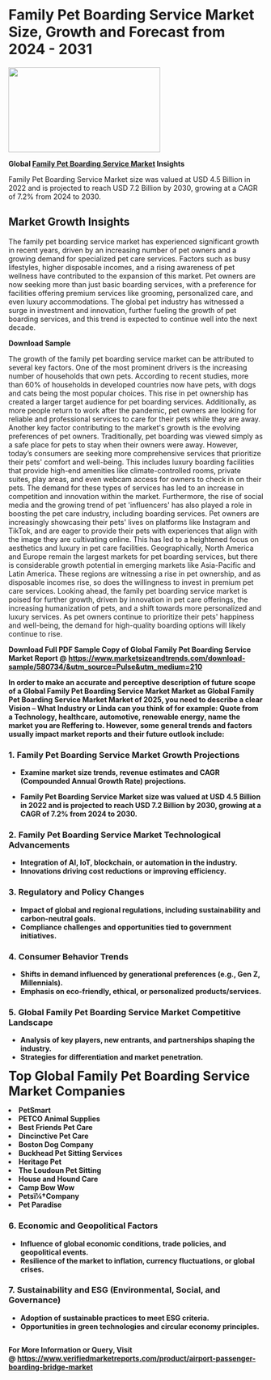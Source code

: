 <H1>Family Pet Boarding Service Market Size, Growth and Forecast from 2024 - 2031</H1><img class="aligncenter size-medium wp-image-584254" src="https://thirdeyenews.in/wp-content/uploads/2024/09/Global-Market-Research-300x168.jpeg" alt="" width="300" height="168" /><p><strong>Global&nbsp;<a href="https://www.marketsizeandtrends.com/download-sample/580734/&amp;utm_source=Pulse&amp;utm_medium=210">Family Pet Boarding Service Market</a> Insights</strong></p><p>Family Pet Boarding Service Market size was valued at USD 4.5 Billion in 2022 and is projected to reach USD 7.2 Billion by 2030, growing at a CAGR of 7.2% from 2024 to 2030.</p><p><h2>Market Growth Insights</h2> <p>The family pet boarding service market has experienced significant growth in recent years, driven by an increasing number of pet owners and a growing demand for specialized pet care services. Factors such as busy lifestyles, higher disposable incomes, and a rising awareness of pet wellness have contributed to the expansion of this market. Pet owners are now seeking more than just basic boarding services, with a preference for facilities offering premium services like grooming, personalized care, and even luxury accommodations. The global pet industry has witnessed a surge in investment and innovation, further fueling the growth of pet boarding services, and this trend is expected to continue well into the next decade.</p> <p><strong>Download Sample</strong></p> <p>The growth of the family pet boarding service market can be attributed to several key factors. One of the most prominent drivers is the increasing number of households that own pets. According to recent studies, more than 60% of households in developed countries now have pets, with dogs and cats being the most popular choices. This rise in pet ownership has created a larger target audience for pet boarding services. Additionally, as more people return to work after the pandemic, pet owners are looking for reliable and professional services to care for their pets while they are away. Another key factor contributing to the market's growth is the evolving preferences of pet owners. Traditionally, pet boarding was viewed simply as a safe place for pets to stay when their owners were away. However, today’s consumers are seeking more comprehensive services that prioritize their pets' comfort and well-being. This includes luxury boarding facilities that provide high-end amenities like climate-controlled rooms, private suites, play areas, and even webcam access for owners to check in on their pets. The demand for these types of services has led to an increase in competition and innovation within the market. Furthermore, the rise of social media and the growing trend of pet 'influencers' has also played a role in boosting the pet care industry, including boarding services. Pet owners are increasingly showcasing their pets' lives on platforms like Instagram and TikTok, and are eager to provide their pets with experiences that align with the image they are cultivating online. This has led to a heightened focus on aesthetics and luxury in pet care facilities. Geographically, North America and Europe remain the largest markets for pet boarding services, but there is considerable growth potential in emerging markets like Asia-Pacific and Latin America. These regions are witnessing a rise in pet ownership, and as disposable incomes rise, so does the willingness to invest in premium pet care services. Looking ahead, the family pet boarding service market is poised for further growth, driven by innovation in pet care offerings, the increasing humanization of pets, and a shift towards more personalized and luxury services. As pet owners continue to prioritize their pets' happiness and well-being, the demand for high-quality boarding options will likely continue to rise.</p> <p><strong></p><p><span class=""><strong>Download Full PDF Sample Copy of Global Family Pet Boarding Service Market Report</strong> @ <a href="https://www.marketsizeandtrends.com/download-sample/580734/&amp;utm_source=Pulse&amp;utm_medium=210" target="_blank">https://www.marketsizeandtrends.com/download-sample/580734/&amp;utm_source=Pulse&amp;utm_medium=210</a></span></p><p>In order to make an accurate and perceptive description of future scope of a Global&nbsp;Family Pet Boarding Service Market Market as Global&nbsp;Family Pet Boarding Service Market Market of 2025, you need to describe a clear Vision &ndash; What Industry or Linda can you think of for example: Quote from a Technology, healthcare, automotive, renewable energy, name the market you are Reffering to. However, some general trends and factors usually impact market reports and their future outlook include:</p><h3>1.&nbsp;<strong>Family Pet Boarding Service Market Growth Projections</strong></h3><ul><li>Examine market size trends, revenue estimates and CAGR (Compounded Annual Growth Rate) projections.</li><li><p>Family Pet Boarding Service Market size was valued at USD 4.5 Billion in 2022 and is projected to reach USD 7.2 Billion by 2030, growing at a CAGR of 7.2% from 2024 to 2030.</p></li></ul><h3>2.&nbsp;<strong>Family Pet Boarding Service Market Technological Advancements</strong></h3><ul><li>Integration of AI, IoT, blockchain, or automation in the industry.</li><li>Innovations driving cost reductions or improving efficiency.</li></ul><h3>3.&nbsp;<strong>Regulatory and Policy Changes</strong></h3><ul><li>Impact of global and regional regulations, including sustainability and carbon-neutral goals.</li><li>Compliance challenges and opportunities tied to government initiatives.</li></ul><h3>4.&nbsp;<strong>Consumer Behavior Trends</strong></h3><ul><li>Shifts in demand influenced by generational preferences (e.g., Gen Z, Millennials).</li><li>Emphasis on eco-friendly, ethical, or personalized products/services.</li></ul><h3>5.&nbsp;<strong>Global Family Pet Boarding Service Market Competitive Landscape</strong></h3><ul><li>Analysis of key players, new entrants, and partnerships shaping the industry.</li><li>Strategies for differentiation and market penetration.</li></ul><p data-pm-slice="1 1 []"><span style="color: inherit; font-family: inherit; font-size: 25px;">Top Global Family Pet Boarding Service Market Companies</span></p><div class="" data-test-id=""><p><li>PetSmart</li><li> PETCO Animal Supplies</li><li> Best Friends Pet Care</li><li> Dincinctive Pet Care</li><li> Boston Dog Company</li><li> Buckhead Pet Sitting Services</li><li> Heritage Pet</li><li> The Loudoun Pet Sitting</li><li> House and Hound Care</li><li> Camp Bow Wow</li><li> Petsï¼†Company</li><li> Pet Paradise</li></p></div><h3>6.&nbsp;<strong>Economic and Geopolitical Factors</strong></h3><ul><li>Influence of global economic conditions, trade policies, and geopolitical events.</li><li>Resilience of the market to inflation, currency fluctuations, or global crises.</li></ul><h3>7.&nbsp;<strong>Sustainability and ESG (Environmental, Social, and Governance)</strong></h3><ul><li>Adoption of sustainable practices to meet ESG criteria.</li><li>Opportunities in green technologies and circular economy principles.</li></ul><h2><strong style="font-size: 14px;">For More Information or Query, Visit @&nbsp;</strong><a style="background-color: #ffffff; font-size: 14px;" href="https://www.marketsizeandtrends.com/report/family-pet-boarding-service-market/" target="_blank">https://www.verifiedmarketreports.com/product/airport-passenger-boarding-bridge-market</a></h2>
